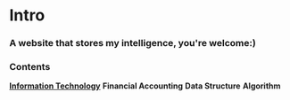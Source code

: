 # Intro

### A website that stores my intelligence, you're welcome:)

### Contents
**[Information Technology]([url](https://drive.google.com/drive/folders/1HGlR9MSKdk-A6k93oIPEKdte8sFAa1y2)https://drive.google.com/drive/folders/1HGlR9MSKdk-A6k93oIPEKdte8sFAa1y2)**
**Financial Accounting**
**Data Structure**
**Algorithm**
